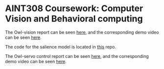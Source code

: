 # AINT308 Coursework: Computer Vision and Behavioral computing 

The Owl-vision report can be seen [here](https://github.com/AlfredWilmot/AINT308/blob/master/reports/AINT308__Animal_Visual_Perception.pdf), and the corresponding demo video can be seen [here](https://drive.google.com/open?id=1bPRg6IcTYw6Rc5ux_XPxhsEKIM8nZZzz). 

The code for the salience model is located in [this](https://github.com/AlfredWilmot/opencv_antics/tree/salience) repo.

The Owl-servo control report can be seen [here](https://github.com/AlfredWilmot/AINT308/blob/master/reports/AINT308__Owl_Servo_Control.pdf), and the corresponding demo video can be seen [here](https://drive.google.com/open?id=1qtsHbEV_h8X594x4n3suaB74Ki6Nnf6P).

